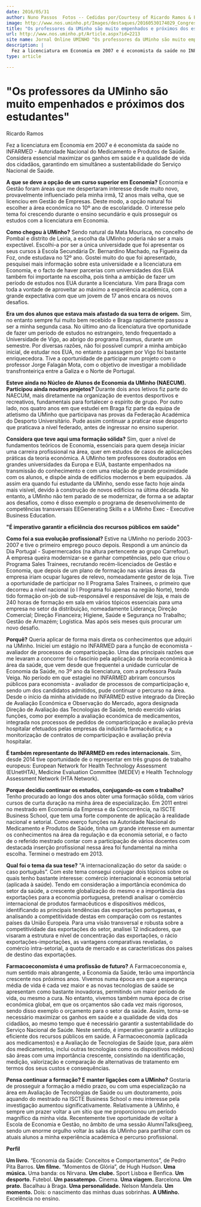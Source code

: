 ```yaml
---
date: 2016/05/31
author: Nuno Passos  Fotos -- Cedidas por/Courtesy of Ricardo Ramos & EEG
image: http://www.nos.uminho.pt/Images/destaques/20160530174029_CongressoOrdemFarmaceuticos2015.jpg
title: "Os professores da UMinho são muito empenhados e próximos dos estudantes"
url: http://www.nos.uminho.pt/Article.aspx?id=2213
site name: Jornal Online UMINHO "Os professores da UMinho são muito empenhados e próximos dos estudantes"
description: |
  Fez a licenciatura em Economia em 2007 e é economista da saúde no INFARMED - Autoridade Nacional do Medicamento e Produtos de Saúde. Considera essencial maximizar os ganhos em saúde e a qualidade de vida dos cidadãos, garantindo em simultâneo a sustentabilidade do Serviço Nacional de Saúde.
type: article

---
```

# "Os professores da UMinho são muito empenhados e próximos dos estudantes"




Ricardo Ramos

Fez a licenciatura em Economia em 2007 e é economista da saúde no INFARMED - Autoridade Nacional do Medicamento e Produtos de Saúde. Considera essencial maximizar os ganhos em saúde e a qualidade de vida dos cidadãos, garantindo em simultâneo a sustentabilidade do Serviço Nacional de Saúde.

**A que se deve a opção de um curso superior em Economia?** 
Economia e Gestão foram áreas que me despertaram interesse desde muito novo, provavelmente influenciado pela minha irmã, 12 anos mais velha, que se licenciou em Gestão de Empresas. Deste modo, a opção natural foi escolher a área económica no 10º ano de escolaridade. O interesse pelo tema foi crescendo durante o ensino secundário e quis prosseguir os estudos com a licenciatura em Economia.

**Como chegou à UMinho?** 
Sendo natural da Mata Mourisca, no concelho de Pombal e distrito de Leiria, a escolha da UMinho poderia não ser a mais expectável. Escolhi-a por ser a única universidade que foi apresentar os seus cursos à Escola Secundária Dr. Bernardino Machado, na Figueira da Foz, onde estudava no 12º ano. Gostei muito do que foi apresentado, pesquisei mais informação sobre esta universidade e a licenciatura em Economia, e o facto de haver parcerias com universidades dos EUA também foi importante na escolha, pois tinha a ambição de fazer um período de estudos nos EUA durante a licenciatura. Vim para Braga com toda a vontade de aproveitar ao máximo a experiência académica, com a grande expectativa com que um jovem de 17 anos encara os novos desafios.

**Era um dos alunos que estava mais afastado da sua terra de origem.** 
Sim, no entanto sempre fui muito bem recebido e Braga rapidamente passou a ser a minha segunda casa. No último ano da licenciatura tive oportunidade de fazer um período de estudos no estrangeiro, tendo frequentado a Universidade de Vigo, ao abrigo do programa Erasmus, durante um semestre. Por diversas razões, não foi possível cumprir a minha ambição inicial, de estudar nos EUA, no entanto a passagem por Vigo foi bastante enriquecedora. Tive a oportunidade de participar num projeto com o professor Jorge Falagán Mota, com o objetivo de investigar a mobilidade transfronteiriça entre a Galiza e o Norte de Portugal.

**Esteve ainda no Núcleo de Alunos de Economia da UMinho (NAECUM). Participou ainda noutros projetos?** 
Durante dois anos letivos fiz parte do NAECUM, mais diretamente na organização de eventos desportivos e recreativos, fundamentais para fortalecer o espírito de grupo. Por outro lado, nos quatro anos em que estudei em Braga fiz parte da equipa de atletismo da UMinho que participava nas provas da Federação Académica do Desporto Universitário. Pude assim continuar a praticar esse desporto que praticava a nível federado, antes de ingressar no ensino superior.

**Considera que teve aqui uma formação sólida?** 
Sim, quer a nível de fundamentos teóricos de Economia, essenciais para quem deseja iniciar uma carreira profissional na área, quer em estudos de casos de aplicações práticas da teoria económica. A UMinho tem professores doutorados em grandes universidades da Europa e EUA, bastante empenhados na transmissão do conhecimento e com uma relação de grande proximidade com os alunos, e dispõe ainda de edifícios modernos e bem equipados. Já assim era quando fui estudante da UMinho, sendo esse facto hoje ainda mais visível, devido à construção de novos edifícios na última década. No entanto, a UMinho não tem parado de se modernizar, de forma a se adaptar aos desafios, como é disso exemplo o programa de desenvolvimento de competências transversais EEGenerating Skills e a UMinho Exec - Executive Business Education.

**"É imperativo garantir a eficiência dos recursos públicos em saúde"** 

**Como foi a sua evolução profissional?** 
Estive na UMinho no período 2003-2007 e tive o primeiro emprego pouco depois. Respondi a um anúncio da Dia Portugal - Supermercados (na altura pertencente ao grupo Carrefour). A empresa queira modernizar-se e ganhar competências, pelo que criou o Programa Sales Trainees, recrutando recém-licenciados de Gestão e Economia, que depois de um plano de formação nas várias áreas da empresa iriam ocupar lugares de relevo, nomeadamente gestor de loja. Tive a oportunidade de participar no II Programa Sales Trainees, o primeiro que decorreu a nível nacional (o I Programa foi apenas na região Norte), tendo tido formação on-job de sub-responsável e responsável de loja, e mais de 240 horas de formação em sala em vários tópicos essenciais para uma empresa no setor da distribuição, nomeadamente Liderança; Direção Comercial; Direção Financeira; Higiene, Saúde e Segurança no Trabalho; Gestão de Armazém; Logística. Mas após seis meses quis procurar um novo desafio.

**Porquê?** 
Queria aplicar de forma mais direta os conhecimentos que adquiri na UMinho. Iniciei um estágio no INFARMED para a função de economista - avaliador de processos de comparticipação. Uma das principais razões que me levaram a concorrer foi o fascínio pela aplicação da teoria económica à área da saúde, que vem desde que frequentei a unidade curricular de Economia da Saúde, no 3º ano da licenciatura, com a professora Paula Veiga. No período em que estagiei no INFARMED abriram concursos públicos para economista - avaliador de processos de comparticipação e, sendo um dos candidatos admitidos, pude continuar o percurso na área. Desde o início da minha atividade no INFARMED estive integrado da Direção de Avaliação Económica e Observação do Mercado, agora designada Direção de Avaliação das Tecnologias de Saúde, tendo exercido várias funções, como por exemplo a avaliação económica de medicamentos, integrada nos processos de pedidos de comparticipação e avaliação prévia hospitalar efetuados pelas empresas da indústria farmacêutica; e a monitorização de contratos de comparticipação e avaliação prévia hospitalar.

**É também representante do INFARMED em redes internacionais.** 
Sim, desde 2014 tive oportunidade de o representar em três grupos de trabalho europeus: European Network for Health Technology Assessment (EUnetHTA), Medicine Evaluation Committee (MEDEV) e Health Technology Assessment Network (HTA Network). 

**Porque decidiu continuar os estudos, conjugando-os com o trabalho?** 
Tenho procurado ao longo dos anos obter uma formação sólida, com vários cursos de curta duração na minha área de especialização. Em 2011 entrei no mestrado em Economia da Empresa e da Concorrência, na ISCTE Business School, que tem uma forte componente de aplicação à realidade nacional e setorial. Como exerço funções na Autoridade Nacional do Medicamento e Produtos de Saúde, tinha um grande interesse em aumentar os conhecimentos na área da regulação e da economia setorial, e o facto de o referido mestrado contar com a participação de vários docentes com destacada inserção profissional nessa área foi fundamental na minha escolha. Terminei o mestrado em 2013.

**Qual foi o tema da sua tese?** 
"A internacionalização do setor da saúde: o caso português”. Com este tema consegui conjugar dois tópicos sobre os quais tenho bastante interesse: comércio internacional e economia setorial (aplicada à saúde). Tendo em consideração a importância económica do setor da saúde, a crescente globalização do mesmo e a importância das exportações para a economia portuguesa, pretendi analisar o comércio internacional de produtos farmacêuticos e dispositivos médicos, identificando as principais tendências das exportações portuguesas, e analisando a competitividade destas em comparação com os restantes países da União Europeia. Para uma visão transversal e robusta sobre a competitividade das exportações do setor, analisei 12 indicadores, que visaram a estrutura e nível de concentração das exportações, o rácio exportações-importações, as vantagens comparativas reveladas, o comércio intra-setorial, a quota de mercado e as características dos países de destino das exportações.

**Farmacoeconomista é uma profissão de futuro?** 
A Farmacoeconomia e, num sentido mais abrangente, a Economia da Saúde, terão uma importância crescente nos próximos anos. Vivemos numa época em que a esperança média de vida é cada vez maior e as novas tecnologias de saúde se apresentam como bastante inovadoras, permitindo um maior período de vida, ou mesmo a cura. No entanto, vivemos também numa época de crise económica global, em que os orçamentos são cada vez mais rigorosos, sendo disso exemplo o orçamento para o setor da saúde. Assim, torna-se necessário maximizar os ganhos em saúde e a qualidade de vida dos cidadãos, ao mesmo tempo que é necessário garantir a sustentabilidade do Serviço Nacional de Saúde. Neste sentido, é imperativo garantir a utilização eficiente dos recursos públicos em saúde. A Farmacoeconomia (aplicada aos medicamentos) e a Avaliação de Tecnologias de Saúde (que, para além dos medicamentos, inclui outras tecnologias como os dispositivos médicos) são áreas com uma importância crescente, consistindo na identificação, medição, valorização e comparação de alternativas de tratamento em termos dos seus custos e consequências.

**Pensa continuar a formação? E manter ligações com a UMinho?** 
Gostaria de prosseguir a formação a médio prazo, ou com uma especialização na área em Avaliação de Tecnologias de Saúde ou um doutoramento, pois aquando do mestrado na ISCTE Business School o meu interesse pela investigação aumentou significativamente. Relativamente à UMinho, é sempre um prazer voltar a um sítio que me proporcionou um período magnífico da minha vida. Recentemente tive oportunidade de voltar à Escola de Economia e Gestão, no âmbito de uma sessão AlumniTalks@eeg, sendo um enorme orgulho voltar às salas da UMinho para partilhar com os atuais alunos a minha experiência académica e percurso profissional.


**Perfil** 

**Um livro.** “Economia da Saúde: Conceitos e Comportamentos”, de Pedro Pita Barros.
**Um filme.** “Momentos de Glória”, de Hugh Hudson.
**Uma música.** Uma banda: os Nirvana.
**Um clube.** Sport Lisboa e Benfica.
**Um desporto.** Futebol.
**Um passatempo.** Cinema.
**Uma viagem.** Barcelona.
**Um prato.** Bacalhau à Braga.
**Uma personalidade.** Nelson Mandela.
**Um momento.** Dois: o nascimento das minhas duas sobrinhas.
**A UMinho.** Excelência no ensino.
